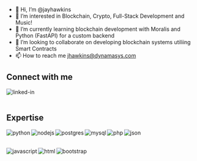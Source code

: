 - 👋 Hi, I’m @jayhawkins
- 👀 I’m interested in Blockchain, Crypto, Full-Stack Development and Music!
- 🌱 I’m currently learning blockchain development with Moralis and Python (FastAPI) for a custom backend
- 💞️ I’m looking to collaborate on developing blockchain systems utiliing Smart Contracts
- 📫 How to reach me jhawkins@dynamasys.com


## Connect with me
[<img align="left" alt="linked-in" src="https://img.shields.io/badge/linkedin-%230077B5.svg?&style=for-the-badge&logo=linkedin&logoColor=white" />](https://www.linkedin.com/in/jayhawkins)  

<br/><br/>
## Expertise
<img align="left" alt="python" src="https://img.shields.io/badge/python%20-%2320232a.svg?&style=for-the-badge&logo=python&logoColor=%2361DAFB" />
<img align="left" alt="nodejs" src="https://img.shields.io/badge/node.js%20-800040?&style=for-the-badge&logo=node.js&logoColor=white" />
<img align="left" alt="postgres" src="https://img.shields.io/badge/postgres-%23316192.svg?&style=for-the-badge&logo=postgresql&logoColor=white" />
<img align="left" alt="mysql" src="https://img.shields.io/badge/MySQL-004080?logo=mysql&logoColor=white&style=for-the-badge" />
<img align="left" alt="php" src="https://img.shields.io/badge/php%20-008080?&logo=php&logoColor=white&style=for-the-badge" />
<img align="left" alt="json" src="https://img.shields.io/badge/JSON-0000FF?logo=json&logoColor=white&style=for-the-badge" />
<br/><br/>
<p>
<img align="left" alt="javascript" src="https://img.shields.io/badge/Javascript-800000?logo=javascript&logoColor=white&style=for-the-badge" />
<img align="left" alt="html" src="https://img.shields.io/badge/HTML-008000?logo=HTML5&logoColor=white&style=for-the-badge" />
<img align="left" alt="bootstrap" src="https://img.shields.io/badge/Bootstrap-3C620B?logo=Bootstrap&logoColor=white&style=for-the-badge" />
</p>
<!---
jayhawkins/jayhawkins is a ✨ special ✨ repository because its `README.md` (this file) appears on your GitHub profile.
You can click the Preview link to take a look at your changes.
--->
